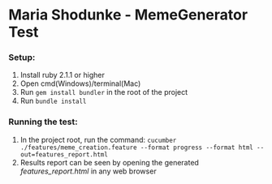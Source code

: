 # Maria Shodunke - MemeGenerator Test

### Setup:
1. Install ruby 2.1.1 or higher
2. Open cmd(Windows)/terminal(Mac)
2. Run `gem install bundler` in the root of the project
3. Run `bundle install`

### Running the test:
1. In the project root, run the command: 
`cucumber ./features/meme_creation.feature --format progress --format html --out=features_report.html`
2. Results report can be seen by opening the generated *features_report.html* in any web browser